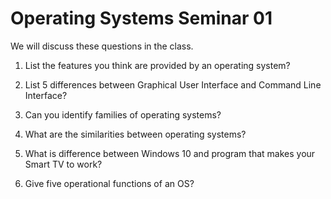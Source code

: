 # Operating Systems Seminar 01

We will discuss these questions in the class. 

1. List the features you think are provided by an operating system? 

2. List 5 differences between Graphical User Interface and Command Line Interface?

3. Can you identify families of operating systems?

4. What are the similarities between operating systems?

5. What is difference between Windows 10 and program that makes your Smart TV to work?
6. Give five operational functions of an OS? 